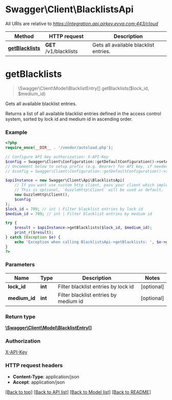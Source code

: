 # Swagger\Client\BlacklistsApi

All URIs are relative to *https://integration.api.airkey.evva.com:443/cloud*

Method | HTTP request | Description
------------- | ------------- | -------------
[**getBlacklists**](BlacklistsApi.md#getBlacklists) | **GET** /v1/blacklists | Gets all available blacklist entries.


# **getBlacklists**
> \Swagger\Client\Model\BlacklistEntry[] getBlacklists($lock_id, $medium_id)

Gets all available blacklist entries.

Returns a list of all available blacklist entries defined in the access control system, sorted by lock id and medium id in ascending order.

### Example
```php
<?php
require_once(__DIR__ . '/vendor/autoload.php');

// Configure API key authorization: X-API-Key
$config = Swagger\Client\Configuration::getDefaultConfiguration()->setApiKey('X-API-Key', 'YOUR_API_KEY');
// Uncomment below to setup prefix (e.g. Bearer) for API key, if needed
// $config = Swagger\Client\Configuration::getDefaultConfiguration()->setApiKeyPrefix('X-API-Key', 'Bearer');

$apiInstance = new Swagger\Client\Api\BlacklistsApi(
    // If you want use custom http client, pass your client which implements `GuzzleHttp\ClientInterface`.
    // This is optional, `GuzzleHttp\Client` will be used as default.
    new GuzzleHttp\Client(),
    $config
);
$lock_id = 789; // int | Filter blacklist entries by lock id
$medium_id = 789; // int | Filter blacklist entries by medium id

try {
    $result = $apiInstance->getBlacklists($lock_id, $medium_id);
    print_r($result);
} catch (Exception $e) {
    echo 'Exception when calling BlacklistsApi->getBlacklists: ', $e->getMessage(), PHP_EOL;
}
?>
```

### Parameters

Name | Type | Description  | Notes
------------- | ------------- | ------------- | -------------
 **lock_id** | **int**| Filter blacklist entries by lock id | [optional]
 **medium_id** | **int**| Filter blacklist entries by medium id | [optional]

### Return type

[**\Swagger\Client\Model\BlacklistEntry[]**](../Model/BlacklistEntry.md)

### Authorization

[X-API-Key](../../README.md#X-API-Key)

### HTTP request headers

 - **Content-Type**: application/json
 - **Accept**: application/json

[[Back to top]](#) [[Back to API list]](../../README.md#documentation-for-api-endpoints) [[Back to Model list]](../../README.md#documentation-for-models) [[Back to README]](../../README.md)

